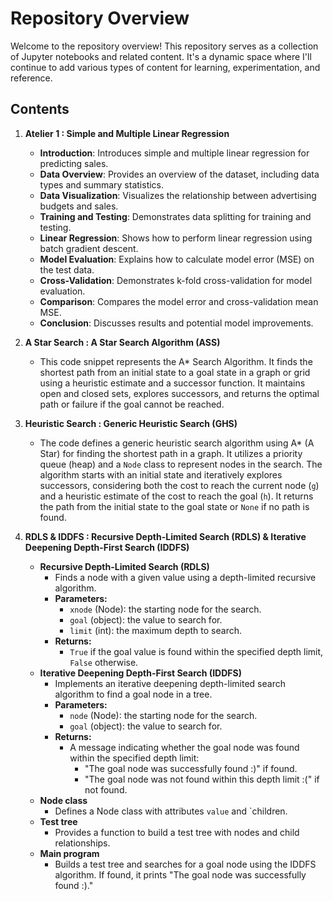 # Repository Overview

Welcome to the repository overview! This repository serves as a collection of Jupyter notebooks and related content. It's a dynamic space where I'll continue to add various types of content for learning, experimentation, and reference.

## Contents

1. **Atelier 1 : Simple and Multiple Linear Regression**
   - **Introduction**: Introduces simple and multiple linear regression for predicting sales.
   - **Data Overview**: Provides an overview of the dataset, including data types and summary statistics.
   - **Data Visualization**: Visualizes the relationship between advertising budgets and sales.
   - **Training and Testing**: Demonstrates data splitting for training and testing.
   - **Linear Regression**: Shows how to perform linear regression using batch gradient descent.
   - **Model Evaluation**: Explains how to calculate model error (MSE) on the test data.
   - **Cross-Validation**: Demonstrates k-fold cross-validation for model evaluation.
   - **Comparison**: Compares the model error and cross-validation mean MSE.
   - **Conclusion**: Discusses results and potential model improvements.

2. **A Star Search : A Star Search Algorithm (ASS)**
   - This code snippet represents the A* Search Algorithm. It finds the shortest path from an initial state to a goal state in a graph or grid using a heuristic estimate and a successor function. It maintains open and closed sets, explores successors, and returns the optimal path or failure if the goal cannot be reached.

3. **Heuristic Search : Generic Heuristic Search (GHS)**
   - The code defines a generic heuristic search algorithm using A* (A Star) for finding the shortest path in a graph. It utilizes a priority queue (heap) and a `Node` class to represent nodes in the search. The algorithm starts with an initial state and iteratively explores successors, considering both the cost to reach the current node (`g`) and a heuristic estimate of the cost to reach the goal (`h`). It returns the path from the initial state to the goal state or `None` if no path is found.

4. **RDLS & IDDFS : Recursive Depth-Limited Search (RDLS) & Iterative Deepening Depth-First Search (IDDFS)**
   - **Recursive Depth-Limited Search (RDLS)**
     - Finds a node with a given value using a depth-limited recursive algorithm.
     - **Parameters:**
       - `xnode` (Node): the starting node for the search.
       - `goal` (object): the value to search for.
       - `limit` (int): the maximum depth to search.
     - **Returns:**
       - `True` if the goal value is found within the specified depth limit, `False` otherwise.
   - **Iterative Deepening Depth-First Search (IDDFS)**
     - Implements an iterative deepening depth-limited search algorithm to find a goal node in a tree.
     - **Parameters:**
       - `node` (Node): the starting node for the search.
       - `goal` (object): the value to search for.
     - **Returns:**
       - A message indicating whether the goal node was found within the specified depth limit:
         - "The goal node was successfully found :)" if found.
         - "The goal node was not found within this depth limit :(" if not found.
   - **Node class**
     - Defines a Node class with attributes `value` and `children.
   - **Test tree**
     - Provides a function to build a test tree with nodes and child relationships.
   - **Main program**
     - Builds a test tree and searches for a goal node using the IDDFS algorithm. If found, it prints "The goal node was successfully found :)."
